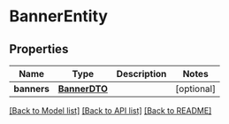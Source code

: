 # BannerEntity

## Properties
Name | Type | Description | Notes
------------ | ------------- | ------------- | -------------
**banners** | [**BannerDTO**](BannerDTO.md) |  | [optional] 

[[Back to Model list]](../nifiDocs.md#documentation-for-models) [[Back to API list]](../nifiDocs.md#documentation-for-api-endpoints) [[Back to README]](../nifiDocs.md)


